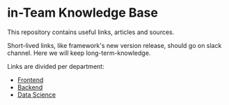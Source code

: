 # in-Team Knowledge Base
This repository contains useful links, articles and sources.

Short-lived links, like framework's new version release, should go on slack channel.
Here we will keep long-term-knowledge.

Links are divided per department:

* [Frontend](/links/links-frontend.md)
* [Backend](links/links-backend.md)
* [Data Science](links/links-data.md)
